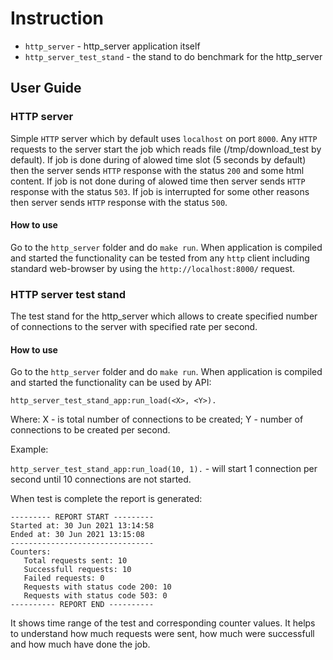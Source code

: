 # Instruction

* `http_server` - http_server application itself
* `http_server_test_stand` - the stand to do benchmark for the http_server
  
## User Guide

### HTTP server

Simple `HTTP` server which by default uses `localhost` on port `8000`. Any `HTTP` requests to the server start the job which reads file (/tmp/download_test by default).
If job is done during of alowed time slot (5 seconds by default) then the server sends `HTTP` response with the status `200` and some html content.
If job is not done during of alowed time then server sends `HTTP` response with the status `503`.
If job is interrupted for some other reasons then server sends `HTTP` response with the status `500`.

#### How to use

Go to the `http_server` folder and do `make run`. When application is compiled and started the functionality can be tested from any `http` client including standard web-browser
by using the `http://localhost:8000/` request.

### HTTP server test stand

The test stand for the http_server which allows to create specified number of connections to the server with specified rate per second.

#### How to use

Go to the `http_server` folder and do `make run`. When application is compiled and started the functionality can be used by API:

`http_server_test_stand_app:run_load(<X>, <Y>).`

Where:
  X - is total number of connections to be created;
  Y - number of connections to be created per second.
  
Example:

`http_server_test_stand_app:run_load(10, 1).` - will start 1 connection per second until 10 connections are not started.

When test is complete the report is generated:

```
--------- REPORT START ---------
Started at: 30 Jun 2021 13:14:58
Ended at: 30 Jun 2021 13:15:08
--------------------------------
Counters:
   Total requests sent: 10
   Successfull requests: 10
   Failed requests: 0
   Requests with status code 200: 10
   Requests with status code 503: 0
---------- REPORT END ----------
```

It shows time range of the test and corresponding counter values. It helps to understand how much requests were sent, how much were successfull and how much have done the job.

